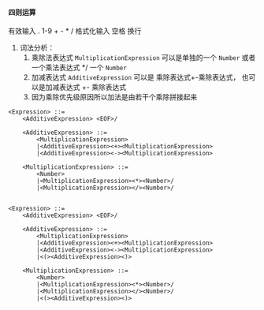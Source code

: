 #### 四则运算

有效输入 . 1-9 + - * /
格式化输入 空格 换行
1. 词法分析：
    1. 乘除法表达式 `MultiplicationExpression` 可以是单独的一个 `Number` 或者一个乘法表达式 */ 一个 `Number`
    2. 加减表达式 `AdditiveExpression` 可以是 乘除表达式+-乘除表达式， 
    也可以是加减表达式 +- 乘除表达式
    3. 因为乘除优先级原因所以加法是由若干个乘除拼接起来
```
<Expression> ::=
    <AdditiveExpression> <EOF>/

    <AdditiveExpression> ::=
        <MultiplicationExpression>
        |<AdditiveExpression><+><MultiplicationExpression>
        |<AdditiveExpression><-><MultiplicationExpression>

    <MultiplicationExpression> ::=
        <Number>
        |<MultiplicationExpression><*><Number>/
        |<MultiplicationExpression></><Number>/
```

```group
    
<Expression> ::=
    <AdditiveExpression> <EOF>/

    <AdditiveExpression> ::=
        <MultiplicationExpression>
        |<AdditiveExpression><+><MultiplicationExpression>
        |<AdditiveExpression><-><MultiplicationExpression>
        |<(><AdditiveExpression><)>

    <MultiplicationExpression> ::=
        <Number>
        |<MultiplicationExpression><*><Number>/
        |<MultiplicationExpression></><Number>/
        |<(><AdditiveExpression><)>
```
